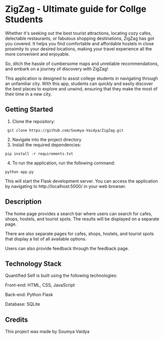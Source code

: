 
# ZigZag - Ultimate guide for Collge Students
Whether it's seeking out the best tourist attractions, locating cozy cafes, delectable restaurants, or fabulous shopping destinations, ZigZag has got you covered. 
It helps you find comfortable and affordable hostels in close proximity to your desired locations, making your travel experience all the more convenient and enjoyable.

So, ditch the hassle of cumbersome maps and unreliable recommendations, and embark on a journey of discovery with ZigZag!

This application is designed to assist college students in navigating through an unfamiliar city. With this app, students can quickly and easily discover the best places to explore and unwind, ensuring that they make the most of their time in a new city.

## Getting Started


1. Clone the repository:
```
 git clone https://github.com/Soumya-Vaidya/ZigZag.git
```

2. Navigate into the project directory
3. Install the required dependencies: 

```
pip install -r requirements.txt
```
4. To run the application, run the following command:
```
python app.py
```

This will start the Flask development server. You can access the application by navigating to http://localhost:5000/ in your web browser.


## Description

The home page provides a search bar where users can search for cafes, shops, hostels, and tourist spots. The results will be displayed on a separate page.

There are also separate pages for cafes, shops, hostels, and tourist spots that display a list of all available options.

Users can also provide feedback through the feedback page.

## Technology Stack
Quantified Self is built using the following technologies:

Front-end: HTML, CSS, JavaScript

Back-end: Python Flask

Database: SQLite

## Credits

This project was made by Soumya Vaidya
